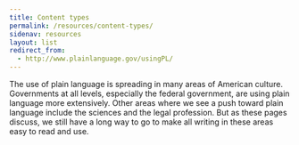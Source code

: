 ```yaml
---
title: Content types
permalink: /resources/content-types/
sidenav: resources
layout: list
redirect_from:
  - http://www.plainlanguage.gov/usingPL/
---
```


The use of plain language is spreading in many areas of American culture. Governments at all levels, especially the federal government, are using plain language more extensively. Other areas where we see a push toward plain language include the sciences and the legal profession. But as these pages discuss, we still have a long way to go to make all writing in these areas easy to read and use.
